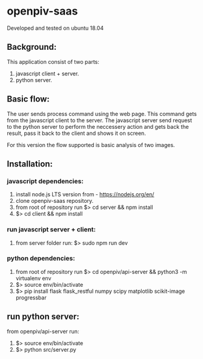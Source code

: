 # openpiv-saas
Developed and tested on ubuntu 18.04

## Background:
This application consist of two parts:
1. javascript client + server.
2. python server.

## Basic flow:
The user sends process command using the web page. This command gets from the javascript client to the server.
The javascript server send request to the python server to perform the neccessery action and gets back the result, pass it back to the client and shows it on screen.

For this version the flow supported is basic analysis of two images.

## Installation:
### javascript dependencies:
1. install node.js LTS version from - https://nodejs.org/en/
2. clone openpiv-saas repository.
3. from root of repository run $> cd server && npm install
4. $> cd client && npm install
### run javascript server + client:
1. from server folder run: $> sudo npm run dev

### python dependencies:
1. from root of repository run $> cd openpiv/api-server && python3 -m virtualenv env
2. $> source env/bin/activate
3. $> pip install flask flask_restful numpy scipy matplotlib scikit-image progressbar
## run python server:
from openpiv/api-server run: 
1. $> source env/bin/activate
2. $> python src/server.py
